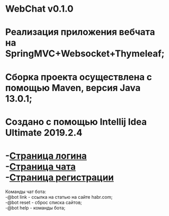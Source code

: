 **WebChat v0.1.0**
=====================
Реализация приложения вебчата на SpringMVC+Websocket+Thymeleaf;
=====================
Сборка проекта осуществлена с помощью Maven, версия Java 13.0.1;
=====================
Создано с помощью Intellij Idea Ultimate 2019.2.4
=====================
-[Страница логина](http://localhost:8080/login)  
-[Страница чата](http://localhost:8080/chat)  
-[Страница регистрации](http://localhost:8080/registration)  
=====================
Команды чат бота:  
-@bot link - ссылка на статью на сайте habr.com;  
-@bot reset - сброс списка сайтов;  
-@bot help - команды бота;  
